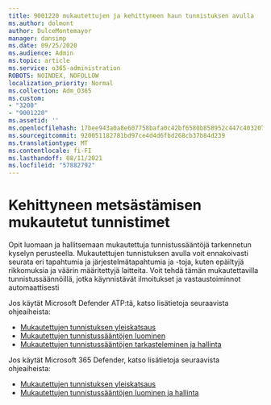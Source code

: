 ```yaml
---
title: 9001220 mukautettujen ja kehittyneen haun tunnistuksen avulla
ms.author: dolmont
author: DulceMontemayor
manager: dansimp
ms.date: 09/25/2020
ms.audience: Admin
ms.topic: article
ms.service: o365-administration
ROBOTS: NOINDEX, NOFOLLOW
localization_priority: Normal
ms.collection: Adm_O365
ms.custom:
- "3200"
- "9001220"
ms.assetid: ''
ms.openlocfilehash: 17bee943a0a8e607758bafa0c42bf6580b858952c447c403207bebfba9d8d243
ms.sourcegitcommit: 920051182781bd97ce4d4d6fbd268cb37b84d239
ms.translationtype: MT
ms.contentlocale: fi-FI
ms.lasthandoff: 08/11/2021
ms.locfileid: "57882792"
---
```

# <a name="advanced-hunting-custom-detections"></a>Kehittyneen metsästämisen mukautetut tunnistimet

Opit luomaan ja hallitsemaan mukautettuja tunnistussääntöjä tarkennetun kyselyn perusteella. Mukautettujen tunnistuksen avulla voit ennakoivasti seurata eri tapahtumia ja järjestelmätapahtumia ja -toja, kuten epäiltyjä rikkomuksia ja väärin määritettyjä laitteita. Voit tehdä tämän mukautettavilla tunnistussäännöillä, jotka käynnistävät ilmoitukset ja vastaustoiminnot automaattisesti
  
Jos käytät Microsoft Defender ATP:tä, katso lisätietoja seuraavista ohjeaiheista: 
- [Mukautettujen tunnistuksen yleiskatsaus](https://docs.microsoft.com/windows/security/threat-protection/microsoft-defender-atp/overview-custom-detections)
- [Mukautettujen tunnistussääntöjen luominen](https://docs.microsoft.com/windows/security/threat-protection/microsoft-defender-atp/custom-detection-rules)
- [Mukautettujen tunnistussääntöjen tarkasteleminen ja hallinta](https://docs.microsoft.com/windows/security/threat-protection/microsoft-defender-atp/custom-detections-manage)

Jos käytät Microsoft 365 Defender, katso lisätietoja seuraavista ohjeaiheista: 
- [Mukautettujen tunnistuksen yleiskatsaus](https://docs.microsoft.com/microsoft-365/security/mtp/custom-detections-overview)
- [Mukautettujen tunnistussääntöjen luominen ja hallinta](https://docs.microsoft.com/microsoft-365/security/mtp/custom-detection-rules)
